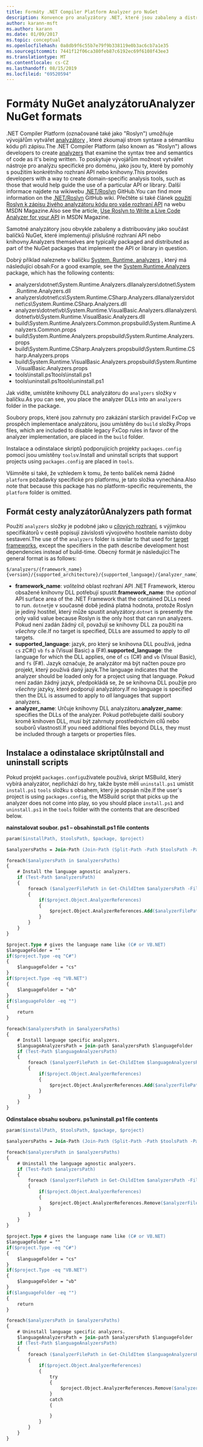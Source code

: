 ```yaml
---
title: Formáty .NET Compiler Platform Analyzer pro NuGet
description: Konvence pro analyzátory .NET, které jsou zabaleny a distribuovány pomocí balíčků NuGet, které implementují rozhraní API nebo knihovny.
author: karann-msft
ms.author: karann
ms.date: 01/09/2017
ms.topic: conceptual
ms.openlocfilehash: 0a8db9f6c55b7e79f9b338119e0b3ac6cb7a1e35
ms.sourcegitcommit: 7441f12f06ca380feb87c6192ec69f6108f43ee3
ms.translationtype: MT
ms.contentlocale: cs-CZ
ms.lasthandoff: 08/15/2019
ms.locfileid: "69520594"
---
```

# <a name="analyzer-nuget-formats"></a><span data-ttu-id="529a1-103">Formáty NuGet analyzátoru</span><span class="sxs-lookup"><span data-stu-id="529a1-103">Analyzer NuGet formats</span></span>

<span data-ttu-id="529a1-104">.NET Compiler Platform (označované také jako "Roslyn") umožňuje vývojářům vytvářet [analyzátory](https://github.com/dotnet/roslyn/wiki/How-To-Write-a-C%23-Analyzer-and-Code-Fix) , které zkoumají strom syntaxe a sémantiku kódu při zápisu.</span><span class="sxs-lookup"><span data-stu-id="529a1-104">The .NET Compiler Platform (also known as "Roslyn") allows developers to create [analyzers](https://github.com/dotnet/roslyn/wiki/How-To-Write-a-C%23-Analyzer-and-Code-Fix) that examine the syntax tree and semantics of code as it's being written.</span></span> <span data-ttu-id="529a1-105">To poskytuje vývojářům možnost vytvářet nástroje pro analýzu specifické pro doménu, jako jsou ty, které by pomohly s použitím konkrétního rozhraní API nebo knihovny.</span><span class="sxs-lookup"><span data-stu-id="529a1-105">This provides developers with a way to create domain-specific analysis tools, such as those that would help guide the use of a particular API or library.</span></span> <span data-ttu-id="529a1-106">Další informace najdete na wikiwebu [.NET/Roslyn](https://github.com/dotnet/roslyn/wiki) GitHub.</span><span class="sxs-lookup"><span data-stu-id="529a1-106">You can find more information on the [.NET/Roslyn](https://github.com/dotnet/roslyn/wiki) GitHub wiki.</span></span> <span data-ttu-id="529a1-107">Přečtěte si také článek [použití Roslyn k zápisu živého analyzátoru kódu pro vaše rozhraní API](https://msdn.microsoft.com/magazine/dn879356.aspx) na webu MSDN Magazine.</span><span class="sxs-lookup"><span data-stu-id="529a1-107">Also see the article, [Use Roslyn to Write a Live Code Analyzer for your API](https://msdn.microsoft.com/magazine/dn879356.aspx) in MSDN Magazine.</span></span>

<span data-ttu-id="529a1-108">Samotné analyzátory jsou obvykle zabaleny a distribuovány jako součást balíčků NuGet, které implementují příslušné rozhraní API nebo knihovny.</span><span class="sxs-lookup"><span data-stu-id="529a1-108">Analyzers themselves are typically packaged and distributed as part of the NuGet packages that implement the API or library in question.</span></span>

<span data-ttu-id="529a1-109">Dobrý příklad naleznete v balíčku [System. Runtime. analyzers](https://www.nuget.org/packages/System.Runtime.Analyzers) , který má následující obsah:</span><span class="sxs-lookup"><span data-stu-id="529a1-109">For a good example, see the [System.Runtime.Analyzers](https://www.nuget.org/packages/System.Runtime.Analyzers) package, which has the following contents:</span></span>

- <span data-ttu-id="529a1-110">analyzers\dotnet\System.Runtime.Analyzers.dll</span><span class="sxs-lookup"><span data-stu-id="529a1-110">analyzers\dotnet\System.Runtime.Analyzers.dll</span></span>
- <span data-ttu-id="529a1-111">analyzers\dotnet\cs\System.Runtime.CSharp.Analyzers.dll</span><span class="sxs-lookup"><span data-stu-id="529a1-111">analyzers\dotnet\cs\System.Runtime.CSharp.Analyzers.dll</span></span>
- <span data-ttu-id="529a1-112">analyzers\dotnet\vb\System.Runtime.VisualBasic.Analyzers.dll</span><span class="sxs-lookup"><span data-stu-id="529a1-112">analyzers\dotnet\vb\System.Runtime.VisualBasic.Analyzers.dll</span></span>
- <span data-ttu-id="529a1-113">build\System.Runtime.Analyzers.Common.props</span><span class="sxs-lookup"><span data-stu-id="529a1-113">build\System.Runtime.Analyzers.Common.props</span></span>
- <span data-ttu-id="529a1-114">build\System.Runtime.Analyzers.props</span><span class="sxs-lookup"><span data-stu-id="529a1-114">build\System.Runtime.Analyzers.props</span></span>
- <span data-ttu-id="529a1-115">build\System.Runtime.CSharp.Analyzers.props</span><span class="sxs-lookup"><span data-stu-id="529a1-115">build\System.Runtime.CSharp.Analyzers.props</span></span>
- <span data-ttu-id="529a1-116">build\System.Runtime.VisualBasic.Analyzers.props</span><span class="sxs-lookup"><span data-stu-id="529a1-116">build\System.Runtime.VisualBasic.Analyzers.props</span></span>
- <span data-ttu-id="529a1-117">tools\install.ps1</span><span class="sxs-lookup"><span data-stu-id="529a1-117">tools\install.ps1</span></span>
- <span data-ttu-id="529a1-118">tools\uninstall.ps1</span><span class="sxs-lookup"><span data-stu-id="529a1-118">tools\uninstall.ps1</span></span>

<span data-ttu-id="529a1-119">Jak vidíte, umístěte knihovny DLL analyzátoru do `analyzers` složky v balíčku.</span><span class="sxs-lookup"><span data-stu-id="529a1-119">As you can see, you place the analyzer DLLs into an `analyzers` folder in the package.</span></span>

<span data-ttu-id="529a1-120">Soubory props, které jsou zahrnuty pro zakázání starších pravidel FxCop ve prospěch implementace analyzátoru, jsou umístěny do `build` složky.</span><span class="sxs-lookup"><span data-stu-id="529a1-120">Props files, which are included to disable legacy FxCop rules in favor of the analyzer implementation, are placed in the `build` folder.</span></span>

<span data-ttu-id="529a1-121">Instalace a odinstalace skriptů podporujících projekty `packages.config` pomocí jsou umístěny `tools`v.</span><span class="sxs-lookup"><span data-stu-id="529a1-121">Install and uninstall scripts that support projects using `packages.config` are placed in `tools`.</span></span>

<span data-ttu-id="529a1-122">Všimněte si také, že vzhledem k tomu, že tento balíček nemá žádné `platform` požadavky specifické pro platformu, je tato složka vynechána.</span><span class="sxs-lookup"><span data-stu-id="529a1-122">Also note that because this package has no platform-specific requirements, the `platform` folder is omitted.</span></span>


## <a name="analyzers-path-format"></a><span data-ttu-id="529a1-123">Formát cesty analyzátorů</span><span class="sxs-lookup"><span data-stu-id="529a1-123">Analyzers path format</span></span>

<span data-ttu-id="529a1-124">Použití `analyzers` složky je podobné jako u [cílových rozhraní](../create-packages/supporting-multiple-target-frameworks.md), s výjimkou specifikátorů v cestě popisují závislosti vývojového hostitele namísto doby sestavení.</span><span class="sxs-lookup"><span data-stu-id="529a1-124">The use of the `analyzers` folder is similar to that used for [target frameworks](../create-packages/supporting-multiple-target-frameworks.md), except the specifiers in the path describe development host dependencies instead of build-time.</span></span> <span data-ttu-id="529a1-125">Obecný formát je následující:</span><span class="sxs-lookup"><span data-stu-id="529a1-125">The general format is as follows:</span></span>

    $/analyzers/{framework_name}{version}/{supported_architecture}/{supported_language}/{analyzer_name}.dll

- <span data-ttu-id="529a1-126">**framework_name**: *volitelná* oblast rozhraní API .NET Framework, kterou obsažené knihovny DLL potřebují spustit.</span><span class="sxs-lookup"><span data-stu-id="529a1-126">**framework_name**: the *optional* API surface area of the .NET Framework that the contained DLLs need to run.</span></span> <span data-ttu-id="529a1-127">`dotnet`je v současné době jediná platná hodnota, protože Roslyn je jediný hostitel, který může spustit analyzátory.</span><span class="sxs-lookup"><span data-stu-id="529a1-127">`dotnet` is presently the only valid value because Roslyn is the only host that can run analyzers.</span></span> <span data-ttu-id="529a1-128">Pokud není zadán žádný cíl, považují se knihovny DLL za použití na *všechny* cíle.</span><span class="sxs-lookup"><span data-stu-id="529a1-128">If no target is specified, DLLs are assumed to apply to *all* targets.</span></span>
- <span data-ttu-id="529a1-129">**supported_language**: jazyk, pro který se knihovna DLL používá, jedna `cs` zC#() `vb` `fs` a (Visual Basic) a (F#).</span><span class="sxs-lookup"><span data-stu-id="529a1-129">**supported_language**: the language for which the DLL applies, one of `cs` (C#) and `vb` (Visual Basic), and `fs` (F#).</span></span> <span data-ttu-id="529a1-130">Jazyk označuje, že analyzátor má být načten pouze pro projekt, který používá daný jazyk.</span><span class="sxs-lookup"><span data-stu-id="529a1-130">The language indicates that the analyzer should be loaded only for a project using that language.</span></span> <span data-ttu-id="529a1-131">Pokud není zadán žádný jazyk, předpokládá se, že se knihovna DLL použije pro *všechny* jazyky, které podporují analyzátory.</span><span class="sxs-lookup"><span data-stu-id="529a1-131">If no language is specified then the DLL is assumed to apply to *all* languages that support analyzers.</span></span>
- <span data-ttu-id="529a1-132">**analyzer_name**: Určuje knihovny DLL analyzátoru.</span><span class="sxs-lookup"><span data-stu-id="529a1-132">**analyzer_name**: specifies the DLLs of the analyzer.</span></span> <span data-ttu-id="529a1-133">Pokud potřebujete další soubory kromě knihoven DLL, musí být zahrnuty prostřednictvím cílů nebo souborů vlastností.</span><span class="sxs-lookup"><span data-stu-id="529a1-133">If you need additional files beyond DLLs, they must be included through a targets or properties files.</span></span>


## <a name="install-and-uninstall-scripts"></a><span data-ttu-id="529a1-134">Instalace a odinstalace skriptů</span><span class="sxs-lookup"><span data-stu-id="529a1-134">Install and uninstall scripts</span></span>

<span data-ttu-id="529a1-135">Pokud projekt `packages.config`uživatele používá, skript MSBuild, který vybírá analyzátor, nepřichází do hry, takže byste měli `uninstall.ps1` umístit `install.ps1` `tools` složku s obsahem, který je popsán níže.</span><span class="sxs-lookup"><span data-stu-id="529a1-135">If the user's project is using `packages.config`, the MSBuild script that picks up the analyzer does not come into play, so you should place `install.ps1` and `uninstall.ps1` in the `tools` folder with the contents that are described below.</span></span>

<span data-ttu-id="529a1-136">**nainstalovat soubor. ps1 – obsah**</span><span class="sxs-lookup"><span data-stu-id="529a1-136">**install.ps1 file contents**</span></span>

```ps
param($installPath, $toolsPath, $package, $project)

$analyzersPaths = Join-Path (Join-Path (Split-Path -Path $toolsPath -Parent) "analyzers" ) * -Resolve

foreach($analyzersPath in $analyzersPaths)
{
    # Install the language agnostic analyzers.
    if (Test-Path $analyzersPath)
    {
        foreach ($analyzerFilePath in Get-ChildItem $analyzersPath -Filter *.dll)
        {
            if($project.Object.AnalyzerReferences)
            {
                $project.Object.AnalyzerReferences.Add($analyzerFilePath.FullName)
            }
        }
    }
}

$project.Type # gives the language name like (C# or VB.NET)
$languageFolder = ""
if($project.Type -eq "C#")
{
    $languageFolder = "cs"
}
if($project.Type -eq "VB.NET")
{
    $languageFolder = "vb"
}
if($languageFolder -eq "")
{
    return
}

foreach($analyzersPath in $analyzersPaths)
{
    # Install language specific analyzers.
    $languageAnalyzersPath = join-path $analyzersPath $languageFolder
    if (Test-Path $languageAnalyzersPath)
    {
        foreach ($analyzerFilePath in Get-ChildItem $languageAnalyzersPath -Filter *.dll)
        {
            if($project.Object.AnalyzerReferences)
            {
                $project.Object.AnalyzerReferences.Add($analyzerFilePath.FullName)
            }
        }
    }
}
```


<span data-ttu-id="529a1-137">**Odinstalace obsahu souboru. ps1**</span><span class="sxs-lookup"><span data-stu-id="529a1-137">**uninstall.ps1 file contents**</span></span>

```ps
param($installPath, $toolsPath, $package, $project)

$analyzersPaths = Join-Path (Join-Path (Split-Path -Path $toolsPath -Parent) "analyzers" ) * -Resolve

foreach($analyzersPath in $analyzersPaths)
{
    # Uninstall the language agnostic analyzers.
    if (Test-Path $analyzersPath)
    {
        foreach ($analyzerFilePath in Get-ChildItem $analyzersPath -Filter *.dll)
        {
            if($project.Object.AnalyzerReferences)
            {
                $project.Object.AnalyzerReferences.Remove($analyzerFilePath.FullName)
            }
        }
    }
}

$project.Type # gives the language name like (C# or VB.NET)
$languageFolder = ""
if($project.Type -eq "C#")
{
    $languageFolder = "cs"
}
if($project.Type -eq "VB.NET")
{
    $languageFolder = "vb"
}
if($languageFolder -eq "")
{
    return
}

foreach($analyzersPath in $analyzersPaths)
{
    # Uninstall language specific analyzers.
    $languageAnalyzersPath = join-path $analyzersPath $languageFolder
    if (Test-Path $languageAnalyzersPath)
    {
        foreach ($analyzerFilePath in Get-ChildItem $languageAnalyzersPath -Filter *.dll)
        {
            if($project.Object.AnalyzerReferences)
            {
                try
                {
                    $project.Object.AnalyzerReferences.Remove($analyzerFilePath.FullName)
                }
                catch
                {

                }
            }
        }
    }
}
```
